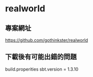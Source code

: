 # realworld
## 專案網址
https://github.com/gothinkster/realworld
## 下載後有可能出錯的問題
build.properities
sbt.version = 1.3.10
